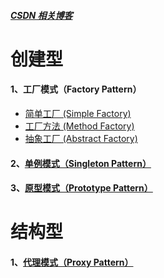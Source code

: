 ##### [CSDN 相关博客](https://blog.csdn.net/micoxi/article/details/88393978)

# 创建型

#### 1、工厂模式（Factory Pattern）
    
 * [简单工厂 (Simple Factory)](/src/com.lowen.design/SimpleFactoryPattern)
 * [工厂方法 (Method Factory)](/src/com.lowen.design/MethodFactoryPattern)
 * [抽象工厂 (Abstract Factory)](/src/com.lowen.design/AbstractFactoryPattern)
 
#### 2、[单例模式（Singleton Pattern）](/src/com.lowen.design/Singleton/)

#### 3、[原型模式（Prototype Pattern）](/src/com.lowen.design/Prototype/)

# 结构型

#### 1、[代理模式（Proxy Pattern）](/src/com.lowen.design/ProxyPattern/)
